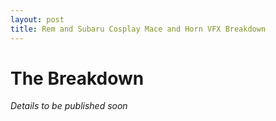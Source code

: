 ```yaml
---
layout: post
title: Rem and Subaru Cosplay Mace and Horn VFX Breakdown
---
```


The Breakdown
=============
*Details to be published soon*

